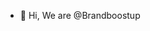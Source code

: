 - 👋 Hi, We are @Brandboostup

<!---
Brandboostup/Brandboostup is a ✨ special ✨ repository because its `README.md` (this file) appears on your GitHub profile.
You can click the Preview link to take a look at your changes.
--->
